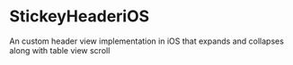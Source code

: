 # StickeyHeaderiOS
An custom header view implementation in iOS that expands and collapses along with table view scroll
